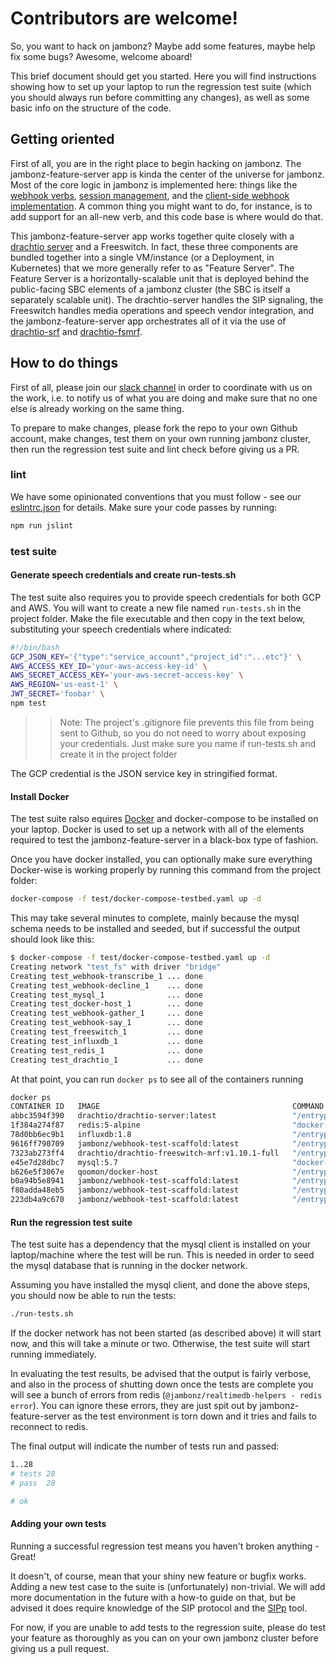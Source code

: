 # Contributors are welcome!

So, you want to hack on jambonz?  Maybe add some features, maybe help fix some bugs?  Awesome, welcome aboard! 

This brief document should get you started.  Here you will find instructions showing how to set up your laptop to run the regression test suite (which you should always run before committing any changes), as well as some basic info on the structure of the code.

## Getting oriented

First of all, you are in the right place to begin hacking on jambonz. The jambonz-feature-server app is kinda the center of the universe for jambonz.  Most of the core logic in jambonz is implemented here: things like the [webhook verbs](../lib/tasks), [session management](../lib/session), and the [client-side webhook implementation](../lib/utils/http-requestor.js). A common thing you might want to do, for instance, is to add support for an all-new verb, and this code base is where would do that.

This jambonz-feature-server app works together quite closely with a [drachtio server](https://github.com/drachtio/drachtio-server) and a Freeswitch.  In fact, these three components are bundled together into a single VM/instance (or a Deployment, in Kubernetes) that we more generally refer to as "Feature Server".  The Feature Server is a horizontally-scalable unit that is deployed behind the public-facing SBC elements of a jambonz cluster (the SBC is itself a separately scalable unit).  The drachtio-server handles the SIP signaling, the Freeswitch handles media operations and speech vendor integration, and the jambonz-feature-server app orchestrates all of it via the use of [drachtio-srf](https://github.com/drachtio/drachtio-srf) and [drachtio-fsmrf](https://github.com/drachtio/drachtio-fsmrf).

## How to do things

First of all, please join our [slack channel](https://joinslack.jambonz.org) in order to coordinate with us on the work, i.e. to notify us of what you are doing and make sure that no one else is already working on the same thing.

To prepare to make changes, please fork the repo to your own Github account, make changes, test them on your own running jambonz cluster, then run the regression test suite and lint check before giving us a PR.

### lint

We have some opinionated conventions that you must follow - see our [eslintrc.json](../.eslintrc.json) for details. Make sure your code passes by running:

```bash
npm run jslint
```

### test suite

#### Generate speech credentials and create run-tests.sh

The test suite also requires you to provide speech credentials for both GCP and AWS.  You will want to create a new file named `run-tests.sh` in the project folder. Make the file executable and then copy in the text below, substituting your speech credentials where indicated:

```bash
#!/bin/bash
GCP_JSON_KEY='{"type":"service_account","project_id":"...etc"}' \
AWS_ACCESS_KEY_ID='your-aws-access-key-id' \
AWS_SECRET_ACCESS_KEY='your-aws-secret-access-key' \
AWS_REGION='us-east-1' \
JWT_SECRET='foobar' \
npm test
```
>> Note: The project's .gitignore file prevents this file from being sent to Github, so you do not need to worry about exposing your credentials.  Just make sure you name if run-tests.sh and create it in the project folder

The GCP credential is the JSON service key in stringified format.

#### Install Docker

The test suite ralso equires [Docker](https://www.docker.com/) and docker-compose to be installed on your laptop.  Docker is used to set up a network with all of the elements required to test the jambonz-feature-server in a black-box type of fashion.

Once you have docker installed, you can optionally make sure everything Docker-wise is working properly by running this command from the project folder:

```bash
docker-compose -f test/docker-compose-testbed.yaml up -d
```

This may take several minutes to complete, mainly because the mysql schema needs to be installed and seeded, but if successful the output should look like this:

```bash
$ docker-compose -f test/docker-compose-testbed.yaml up -d
Creating network "test_fs" with driver "bridge"
Creating test_webhook-transcribe_1 ... done
Creating test_webhook-decline_1    ... done
Creating test_mysql_1              ... done
Creating test_docker-host_1        ... done
Creating test_webhook-gather_1     ... done
Creating test_webhook-say_1        ... done
Creating test_freeswitch_1         ... done
Creating test_influxdb_1           ... done
Creating test_redis_1              ... done
Creating test_drachtio_1           ... done
```

At that point, you can run `docker ps` to see all of the containers running

```bash
docker ps
CONTAINER ID   IMAGE                                           COMMAND                  CREATED              STATUS                   PORTS                               NAMES
abbc3594f390   drachtio/drachtio-server:latest                 "/entrypoint.sh drac…"   About a minute ago   Up About a minute        0.0.0.0:9060->9022/tcp              test_drachtio_1
1f384a274f87   redis:5-alpine                                  "docker-entrypoint.s…"   2 minutes ago        Up 2 minutes             0.0.0.0:16379->6379/tcp             test_redis_1
78d0bb6ec9b1   influxdb:1.8                                    "/entrypoint.sh infl…"   2 minutes ago        Up 2 minutes             0.0.0.0:8086->8086/tcp              test_influxdb_1
9616ff790709   jambonz/webhook-test-scaffold:latest            "/entrypoint.sh"         2 minutes ago        Up 2 minutes             0.0.0.0:3102->3000/tcp              test_webhook-gather_1
7323ab273ff4   drachtio/drachtio-freeswitch-mrf:v1.10.1-full   "/entrypoint.sh free…"   2 minutes ago        Up 2 minutes (healthy)   0.0.0.0:8022->8021/tcp              test_freeswitch_1
e45e7d28dbc7   mysql:5.7                                       "docker-entrypoint.s…"   2 minutes ago        Up 2 minutes (healthy)   33060/tcp, 0.0.0.0:3360->3306/tcp   test_mysql_1
b626e5f3067e   qoomon/docker-host                              "/entrypoint.sh"         2 minutes ago        Up 2 minutes                                                 test_docker-host_1
b0a94b5e8941   jambonz/webhook-test-scaffold:latest            "/entrypoint.sh"         2 minutes ago        Up 2 minutes             0.0.0.0:3101->3000/tcp              test_webhook-say_1
f80adda48eb5   jambonz/webhook-test-scaffold:latest            "/entrypoint.sh"         2 minutes ago        Up 2 minutes             0.0.0.0:3103->3000/tcp              test_webhook-transcribe_1
223db4a9c670   jambonz/webhook-test-scaffold:latest            "/entrypoint.sh"         2 minutes ago        Up 2 minutes             0.0.0.0:3100->3000/tcp              test_webhook-decline_1
```

#### Run the regression test suite

The test suite has a dependency that the mysql client is installed on your laptop/machine where the test will be run.  This is needed in order to seed the mysql database that is running in the docker network.

Assuming you have installed the mysql client, and done the above steps, you should now be able to run the tests:

```bash
./run-tests.sh
```

If the docker network has not been started (as described above) it will start now, and this will take a minute or two.  Otherwise, the test suite will start running immediately.

In evaluating the test results, be advised that the output is fairly verbose, and also in the process of shutting down once the tests are complete you will see a bunch of errors from redis (`@jambonz/realtimedb-helpers - redis error`).  You can ignore these errors, they are just spit out by jambonz-feature-server as the test environment is torn down and it tries and fails to reconnect to redis.

The final output will indicate the number of tests run and passed:

```bash
1..28
# tests 28
# pass  28

# ok
```

#### Adding your own tests

Running a successful regression test means you haven't broken anything - Great!  

It doesn't, of course, mean that your shiny new feature or bugfix works.  Adding a new test case to the suite is (unfortunately) non-trivial.  We will add more documentation in the future with a how-to guide on that, but be advised it does require knowledge of the SIP protocol and the [SIPp](http://sipp.sourceforge.net/doc/reference.html) tool.

For now, if you are unable to add tests to the regression suite, please do test your feature as thoroughly as you can on your own jambonz cluster before giving us a pull request.



